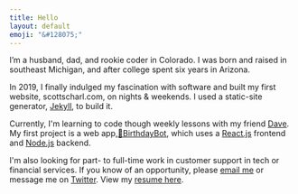 ```yaml
---
title: Hello
layout: default
emoji: "&#128075;"
---
```

I’m a husband, dad, and rookie coder in Colorado. I was born and raised in southeast Michigan, and after college spent six years in Arizona.

In 2019, I finally indulged my fascination with software and built my first website, scottscharl.com, on nights & weekends. I used a static-site generator, [Jekyll](https://jekyllrb.com), to build it.

Currently, I'm learning to code though weekly lessons with my friend [Dave](https://davewasmer.com). My first project is a web app,[🤖BirthdayBot](https://birthdaybot.carrd.co), which uses a [React.js](https://reactjs.org) frontend and [Node.js](https://nodejs.org) backend.

I'm also looking for part- to full-time work in customer support in tech or financial services. If you know of an opportunity, please [email me](mailto:hello@scottscharl.com) or message me on [Twitter](https://twitter.com/scott_scharl). View my [resume here](/resume).
